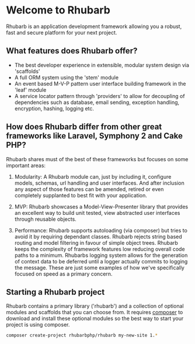 Welcome to Rhubarb
==================

Rhubarb is an application development framework allowing you a robust, fast and secure platform
for your next project.

## What features does Rhubarb offer?

* The best developer experience in extensible, modular system design via 'scaffolds'
* A full ORM system using the 'stem' module
* An event based M-V-P pattern user interface building framework in the 'leaf' module
* A service locator pattern through 'providers' to allow for decoupling of dependencies such as database,
 email sending, exception handling, encryption, hashing, logging etc.

## How does Rhubarb differ from other great frameworks like Laravel, Symphony 2 and Cake PHP?

Rhubarb shares must of the best of these frameworks but focuses on some important areas:

1. Modularity: A Rhubarb module can, just by including it, configure models, schemas, url handling and
user interfaces. And after inclusion any aspect of those features can be amended, retired or even completely
supplanted to best fit with your application.

2. MVP: Rhubarb showcases a Model-View-Presenter library that provides an excellent way to build
unit tested, view abstracted user interfaces through reusable objects.

3. Performance: Rhubarb supports autoloading (via composer) but tries to avoid it by requiring dependant classes.
Rhubarb rejects string based routing and model filtering in favour of simple object trees. Rhubarb keeps the
complexity of framework features low reducing overall code paths to a minimum. Rhubarbs logging system allows
for the generation of context data to be deferred until a logger actually commits to logging the message. These
are just some examples of how we've specifically focused on speed as a primary concern.

## Starting a Rhubarb project

Rhubarb contains a primary library ('rhubarb') and a collection of optional modules and scaffolds that you
can choose from. It requires [composer](https://getcomposer.org/) to download and install these optional modules
so the best way to start your project is using composer.

```bash
composer create-project rhubarbphp/rhubarb my-new-site 1.*
```

